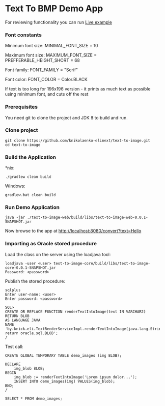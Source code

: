 # Text To BMP Demo App

For reviewing functionality you can run [Live example](http://139.59.147.15:8080/convert?text=Lorem%20ipsum%20dolor%20sit%20amet,%20consectetur%20adipiscing%20elit.%20Aliquam%20non%20massa%20consequat,%20tristique%20est%20vitae,%20luctus%20ante.%20Cras%20a%20aliquam%20sapien,%20ut%20faucibus%20enim.%20Nam%20ligula%20ante,%20varius%20sed%20ultricies%20non,%20hendrerit%20vitae%20lacus.%20Integer%20non%20elit%20vitae%20felis%20blandit%20blandit.%20Etiam%20venenatis%20massa%20quis%20odio%20sodales%20cursus.%20Sed%20et%20fermentum%20nisl.%20Etiam%20id%20porttitor%20nunc.)

### Font constants

Minimum font size: MINIMAL_FONT_SIZE = 10

Maximum font size: MAXIMUM_FONT_SIZE = PREFFERABLE_HEIGHT_SHORT = 68

Font family: FONT_FAMILY = "Serif"

Font color: FONT_COLOR = Color.BLACK

If text is too long for 196x196 version - it prints as much text as possible using minimum font, and cuts off the rest


### Prerequisites

You need git to clone the project and JDK 8 to build and run.

### Clone project

```
git clone https://github.com/knikolaenko-elinext/text-to-image.git
cd text-to-image
```
	
### Build the Application

*nix:
```
./gradlew clean build
```

Windows:
```
gradlew.bat clean build
```

### Run Demo Application

```
java -jar ./text-to-image-web/build/libs/text-to-image-web-0.0.1-SNAPSHOT.jar
```
Now browse to the app at [http://localhost:8080/convert?text=Hello](http://localhost:8080/convert?text=Hello)

### Importing as Oracle stored procedure

Load the class on the server using the loadjava tool:
```
loadjava -user <user> text-to-image-core/build/libs/text-to-image-core-0.0.1-SNAPSHOT.jar
Password: <password>
```

Publish the stored procedure:
```
sqlplus
Enter user-name: <user>
Enter password: <password>

SQL>
CREATE OR REPLACE FUNCTION renderTextIntoImage(text IN VARCHAR2) RETURN BLOB
AS LANGUAGE JAVA 
NAME 'by.knick.eli.TextRenderServiceImpl.renderTextIntoImage(java.lang.String) return oracle.sql.BLOB';
/
```

Test call:
```
CREATE GLOBAL TEMPORARY TABLE demo_images (img BLOB);

DECLARE 
	img_blob BLOB;
BEGIN
	img_blob := renderTextIntoImage('Lorem ipsum dolor...');
	INSERT INTO demo_images(img) VALUES(img_blob);
END;
/

SELECT * FROM demo_images;

```